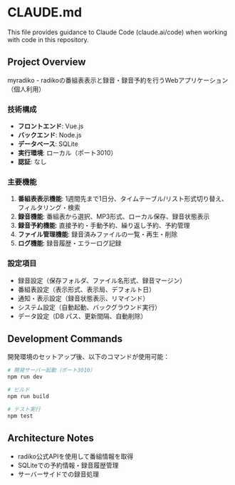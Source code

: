# CLAUDE.md

This file provides guidance to Claude Code (claude.ai/code) when working with code in this repository.

## Project Overview

myradiko - radikoの番組表表示と録音・録音予約を行うWebアプリケーション（個人利用）

### 技術構成
- **フロントエンド**: Vue.js
- **バックエンド**: Node.js
- **データベース**: SQLite
- **実行環境**: ローカル（ポート3010）
- **認証**: なし

### 主要機能
1. **番組表表示機能**: 1週間先まで1日分、タイムテーブル/リスト形式切り替え、フィルタリング・検索
2. **録音機能**: 番組表から選択、MP3形式、ローカル保存、録音状態表示
3. **録音予約機能**: 直接予約・手動予約、繰り返し予約、予約管理
4. **ファイル管理機能**: 録音済みファイルの一覧・再生・削除
5. **ログ機能**: 録音履歴・エラーログ記録

### 設定項目
- 録音設定（保存フォルダ、ファイル名形式、録音マージン）
- 番組表設定（表示形式、表示局、デフォルト日）
- 通知・表示設定（録音状態表示、リマインド）
- システム設定（自動起動、バックグラウンド実行）
- データ設定（DB パス、更新間隔、自動削除）

## Development Commands

開発環境のセットアップ後、以下のコマンドが使用可能：

```bash
# 開発サーバー起動（ポート3010）
npm run dev

# ビルド
npm run build

# テスト実行
npm test
```

## Architecture Notes

- radiko公式APIを使用して番組情報を取得
- SQLiteでの予約情報・録音履歴管理
- サーバーサイドでの録音処理